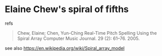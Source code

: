 # Elaine Chew's spiral of fifths

refs

> Chew, Elaine; Chen, Yun-Ching 
  Real-Time Pitch Spelling Using the Spiral Array
  Computer Music Journal. 29 (2): 61–76. 2005.


see also
https://en.wikipedia.org/wiki/Spiral_array_model
